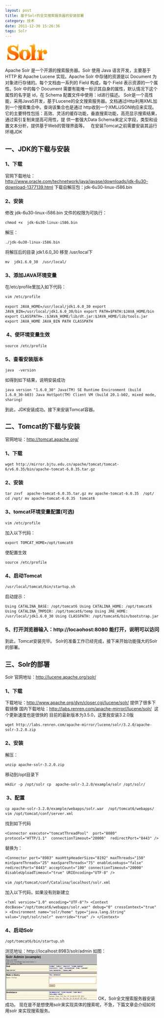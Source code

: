 ```yaml
---
layout: post
title: 基于Solr的全文搜索服务器的安装部署
category: 技术
date: 2011-12-30 15:26:36
tags: Solr
---
```



![solr-logo](/static/uploads/2011/12/solr-logo.png)

Apache Solr 是一个开源的搜索服务器。Solr 使用 Java 语言开发，主要基于 HTTP 和 Apache Lucene 实现。Apache Solr 中存储的资源是以 Document 为对象进行存储的。每个文档由一系列的 Field 构成，每个 Field 表示资源的一个属性。Solr 中的每个 Document 需要有能唯一标识其自身的属性，默认情况下这个属性的名字是 id，在 Schema 配置文件中使用：id进行描述。 Solr是一个高性能，采用Java5开发，基于Lucene的全文搜索服务器。文档通过Http利用XML加到一个搜索集合中。查询该集合也是通过 http收到一个XML/JSON响应来实现。它的主要特性包括：高效、灵活的缓存功能，垂直搜索功能，高亮显示搜索结果，通过索引复制来提高可用性，提 供一套强大Data Schema来定义字段，类型和设置文本分析，提供基于Web的管理界面等。    在安装Tomcat之前需要安装其运行环境JDK

## 一、JDK的下载与安装

### 1、下载

官网下载地址：<http://www.oracle.com/technetwork/java/javase/downloads/jdk-6u30-download-1377139.html>
下载自解压包：jdk-6u30-linux-i586.bin

### 2、安装

修改 jdk-6u30-linux-i586.bin 文件的权限为可执行：

	chmod +x  jdk-6u30-linux-i586.bin

解压：

	./jdk-6u30-linux-i586.bin

将解压后的目录 jdk1.6.0_30 移至 /usr/local下

	mv  jdk1.6.0_30  /usr/local/

### 3、添加JAVA环境变量

在/etc/profile里加入如下代码：

	vim /etc/profile

	export JAVA_HOME=/usr/local/jdk1.6.0_30 export JAVA_BIN=/usr/local/jdk1.6.0_30/bin export PATH=$PATH:$JAVA_HOME/bin export CLASSPATH=.:$JAVA_HOME/lib/dt.jar:$JAVA_HOME/lib/tools.jar export JAVA_HOME JAVA_BIN PATH CLASSPATH

###  4、使环境变量生效

	source /etc/profile

### 5、查看安装版本

	java  -version

如得到如下结果，说明安装成功

	java version "1.6.0_30" Java(TM) SE Runtime Environment (build 1.6.0_30-b03) Java HotSpot(TM) Client VM (build 20.1-b02, mixed mode, sharing)

到此，JDK安装成功。接下来安装Tomcat容器。  

## 二、Tomcat的下载与安装

官网地址：<http://tomcat.apache.org/>

### 1、下载

	wget http://mirror.bjtu.edu.cn/apache/tomcat/tomcat-6/v6.0.35/bin/apache-tomcat-6.0.35.tar.gz

### 2、安装

	tar zxvf  apache-tomcat-6.0.35.tar.gz mv apache-tomcat-6.0.35  /opt/ cd /opt/ mv apache-tomcat-6.0.35  tomcat6

### 3、tomcat环境变量配置(可选)

	vim /etc/profile

加入以下代码：

	export TOMCAT_HOME=/opt/tomcat6

使配置生效

	source /etc/profile

### 4、启动Tomcat

	/usr/local/tomcat/bin/startup.sh

启动提示：

	Using CATALINA_BASE: /opt/tomcat6 Using CATALINA_HOME: /opt/tomcat6 Using CATALINA_TMPDIR: /opt/tomcat6/temp Using JRE_HOME: /usr/local/jdk1.6.0_30 Using CLASSPATH: /opt/tomcat6/bin/bootstrap.jar

### 5、打开浏览器输入：http://locaohost:8080 能打开，说明可以访问

到此，Tomcat安装完毕。 Solr的准备工作已经完成，接下来开始功能强大的Solr的部署。  

## 三、Solr的部署

Solr 官网地址：<http://lucene.apache.org/solr/>

### 1、下载

下载地址：<http://www.apache.org/dyn/closer.cgi/lucene/solr/> 提供了很多下载镜像
国内下载地址：<http://labs.renren.com/apache-mirror//lucene/solr/>  这个更新速度也是很快的 目前的最新版本为3.5.0，这里我安装3.2.0版

	wget http://labs.renren.com/apache-mirror/lucene/solr/3.2.0/apache-solr-3.2.0.zip

### 2、安装

解压：

	unzip apache-solr-3.2.0.zip

移动到/opt目录下

	mkdir -p /opt/solr cp  apache-solr-3.2.0/example/solr /opt/solr/

###  3、配置

	cp apache-solr-3.2.0/example/webapps/solr.war  /opt/tomcat6/webapps/ vim /opt/tomcat/conf/server.xml

找到如下代码

	<Connector executor="tomcatThreadPool"  port="8080" protocol="HTTP/1.1"  connectionTimeout="20000"  redirectPort="8443" />

替换为：

	<Connector port="8983" maxHttpHeaderSize="8192" maxThreads="150" minSpareThreads="25" maxSpareThreads="75" enableLookups="false" redirectPort="8443" acceptCount="100" connectionTimeout="20000" disableUploadTimeout="true" URIEncoding="UTF-8" />

	vim /opt/tomcat/conf/Catalina/localhost/solr.xml

加入以下代码，如果没有则新建立

	<?xml version="1.0" encoding="UTF-8"?> <Context docBase="/opt/tomcat6/webapps/solr.war" debug="0" crossContext="true" > <Environment name="solr/home" type="java.lang.String" value="/opt/solr/solr" override="true" /> </Context>

### 4、启动Solr

	/opt/tomcat6/bin/startup.sh

浏览地址：http://localhost:8983/solr/admin
如图： ![solr_install_success-300x150](/static/uploads/2011/12/solr_install_success-300x150.jpg)
OK，Solr全文搜索服务器安装成功。
现在是不是想使用solr来实现具体的搜索呢，不急，下篇文章会介绍如何用solr 来实现搜索服务。
